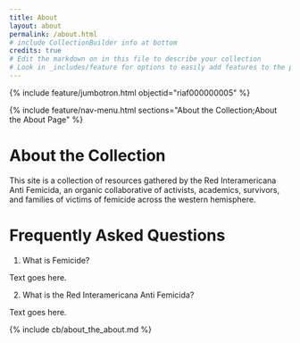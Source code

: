 ```yaml
---
title: About
layout: about
permalink: /about.html
# include CollectionBuilder info at bottom
credits: true
# Edit the markdown on in this file to describe your collection
# Look in _includes/feature for options to easily add features to the page
---
```


{% include feature/jumbotron.html objectid="riaf000000005" %}

{% include feature/nav-menu.html sections="About the Collection;About the About Page" %}

# About the Collection

This site is a collection of resources gathered by the Red Interamericana Anti Femicida, an organic collaborative of activists, academics, survivors, and families of victims of femicide across the western hemisphere. 



# Frequently Asked Questions
1. What is Femicide? 

Text goes here. 



2. What is the Red Interamericana Anti Femicida? 

Text goes here. 




<!-- IMPORTANT!!! DELETE this comment and the include below when you are finished editing this page for your collection. The include below introduces about page features. They will show up on your collection's about page until you delete it.  -->
{% include cb/about_the_about.md %} 
